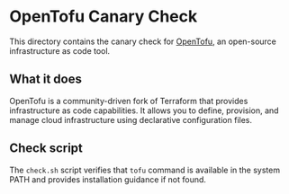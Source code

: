 # OpenTofu Canary Check

This directory contains the canary check for [OpenTofu](https://opentofu.org/), an open-source infrastructure as code tool.

## What it does

OpenTofu is a community-driven fork of Terraform that provides infrastructure as code capabilities. It allows you to define, provision, and manage cloud infrastructure using declarative configuration files.

## Check script

The `check.sh` script verifies that `tofu` command is available in the system PATH and provides installation guidance if not found.